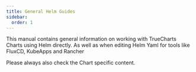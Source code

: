 ```yaml
---
title: General Helm Guides
sidebar:
  order: 1
---
```


This manual contains general information on working with TrueCharts Charts using Helm directly.
As well as when editing Helm Yaml for tools like FluxCD, KubeApps and Rancher

Please always also check the Chart specific content.
